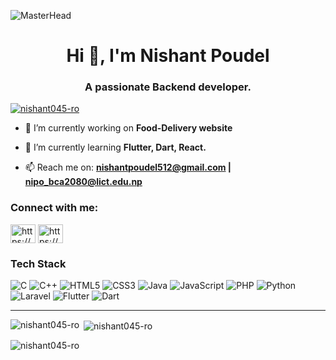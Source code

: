 ![MasterHead](https://1.bp.blogspot.com/-7A4WynwLsMw/XbBpCXG8fHI/AAAAAAAAMt4/uOa1bpLskYgrwGbllhSu2SDj_Mig8SXJQCLcBGAsYHQ/s1600/7000_1000px.gif)
<h1 align="center">Hi 👋,
  I'm Nishant Poudel</h1>
<h3 align="center">A passionate  Backend developer.</h3>

<p align="left"> <a href="https://github.com/ryo-ma/github-profile-trophy"><img src="https://github-profile-trophy.vercel.app/?username=nishant045-ro" alt="nishant045-ro" /></a> </p>

- 🔭 I’m currently working on **Food-Delivery website**

- 🌱 I’m currently learning **Flutter, Dart, React.**

- 📫 Reach me on: **nishantpoudel512@gmail.com | nipo_bca2080@lict.edu.np**

<h3 align="left">Connect with me:</h3>
<p align="left">
<a href="https://fb.com/https://www.facebook.com/nishant.poudel.5074" target="blank"><img align="center" src="https://raw.githubusercontent.com/rahuldkjain/github-profile-readme-generator/master/src/images/icons/Social/facebook.svg" alt="https://www.facebook.com/nishant.poudel.5074" height="30" width="40" /></a>
<a href="https://instagram.com/https://www.instagram.com/nishant_pdl/" target="blank"><img align="center" src="https://raw.githubusercontent.com/rahuldkjain/github-profile-readme-generator/master/src/images/icons/Social/instagram.svg" alt="https://www.instagram.com/nishant_pdl/" height="30" width="40" /></a>
</p>

<h3 align="left">Tech Stack</h3>

![C](https://img.shields.io/badge/C-00599C?style=for-the-badge&logo=c&logoColor=white)
![C++](https://img.shields.io/badge/C++-00599C?style=for-the-badge&logo=c%2B%2B&logoColor=white)
![HTML5](https://img.shields.io/badge/HTML5-E34F26?style=for-the-badge&logo=html5&logoColor=white)
![CSS3](https://img.shields.io/badge/CSS3-1572B6?style=for-the-badge&logo=css3&logoColor=white)
![Java](https://img.shields.io/badge/Java-ED8B00?style=for-the-badge&logo=java&logoColor=white)
![JavaScript](https://img.shields.io/badge/JavaScript-F7DF1E?style=for-the-badge&logo=javascript&logoColor=black)
![PHP](https://img.shields.io/badge/PHP-777BB4?style=for-the-badge&logo=php&logoColor=white)
![Python](https://img.shields.io/badge/Python-3776AB?style=for-the-badge&logo=python&logoColor=white)
![Laravel](https://img.shields.io/badge/Laravel-FF2D20?style=for-the-badge&logo=laravel&logoColor=white)
![Flutter](https://img.shields.io/badge/Flutter-02569B?style=for-the-badge&logo=flutter&logoColor=white)
![Dart](https://img.shields.io/badge/Dart-0175C2?style=for-the-badge&logo=dart&logoColor=white)

---

<p><img align="left" src="https://github-readme-stats.vercel.app/api/top-langs?username=nishant045-ro&show_icons=true&locale=en&layout=compact" alt="nishant045-ro" /></p>

<p>&nbsp;<img align="center" src="https://github-readme-stats.vercel.app/api?username=nishant045-ro&show_icons=true&locale=en" alt="nishant045-ro" /></p>

<p><img align="center" src="https://github-readme-streak-stats.herokuapp.com/?user=nishant045-ro&" alt="nishant045-ro" /></p>
